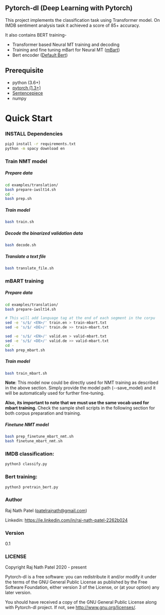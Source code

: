 ## Pytorch-dl (Deep Learning with Pytorch)
This project implements the classification task using Transformer model. On IMDB sentiment analysis task it achieved a score of 85+ accuracy.

It also contains BERT training- 
* Transformer based Neural MT training and decoding
* Training and fine tuning mBart for Neural MT ([mBart](https://arxiv.org/pdf/2001.08210.pdf))
* Bert encoder ([Default Bert](https://arxiv.org/pdf/1810.04805.pdf))

## Prerequisite
- python (3.6+)
- [pytorch (1.3+)](https://pytorch.org/get-started/locally/)
- [Sentencepiece](https://github.com/google/sentencepiece)
- numpy

# Quick Start
### INSTALL Dependencies
```bash
pip3 install -r requirements.txt
python -m spacy download en
```

### Train NMT model

##### Prepare data
```bash
cd examples/translation/
bash prepare-iwslt14.sh
cd -
bash prep.sh
```

##### Train model
```bash
bash train.sh
```
##### Decode the binarized validation data
```bash
bash decode.sh
```

##### Translate a text file
```bash
bash translate_file.sh
```

### mBART training
##### Prepare data
```bash
cd examples/translation/
bash prepare-iwslt14.sh

# This will add language tag at the end of each segment in the corpu
sed -e 's/$/ <EN>/' train.en > train-mbart.txt
sed -e 's/$/ <DE>/' train.de >> train-mbart.txt

sed -e 's/$/ <EN>/' valid.en > valid-mbart.txt
sed -e 's/$/ <DE>/' valid.de >> valid-mbart.txt
cd -
bash prep_mbart.sh
```

##### Train model
```bash
bash train_mbart.sh
```
**Note**: This model now could be directly used for NMT training as 
described in the above section. Simply provide the model path (--save_model) and it will 
be automatically used for further fine-tuning. 

**Also, its important to note that we must use the same vocab used for mbart training.** 
Check the sample shell scripts in the following section for both 
corpus preparation and training. 

##### Finetune NMT model
```bash
bash prep_finetune_mbart_nmt.sh
bash finetune_mbart_nmt.sh
```

### IMDB classification:
```bash
python3 classify.py
```

### Bert training:
```bash
python3 pretrain_bert.py
```

### Author
Raj Nath Patel (patelrajnath@gmail.com)

Linkedin: https://ie.linkedin.com/in/raj-nath-patel-2262b024

### Version
0.1

### LICENSE
Copyright Raj Nath Patel 2020 - present

Pytorch-dl is a free software: you can redistribute it and/or modify it under the terms of the GNU General Public 
License as published by the Free Software Foundation, either version 3 of the License, or (at your option) any 
later version.

You should have received a copy of the GNU General Public License along with Pytorch-dl project. 
If not, see http://www.gnu.org/licenses/.
